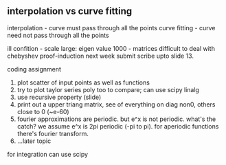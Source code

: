 ## interpolation vs curve fitting
interpolation - curve must pass through all the points
curve fitting - curve need not pass through all the points

ill confition - scale large: eigen value 1000 - matrices difficult to deal with
chebyshev proof-induction
next week submit scribe upto slide 13.

coding assignment
1. plot scatter of input points as well as functions
2. try to plot taylor series poly too to compare; can use scipy linalg
5. use recursive property (slide)
6. print out a upper triang matrix, see of everything on diag non0, others close to 0 (~e-60)
7. fourier approximations are periodic. but e^x is not periodic. what's the catch? we assume e^x is 2pi periodic (-pi to pi). for aperiodic functions there's fourier transform.
8. ...later topic

for integration can use scipy